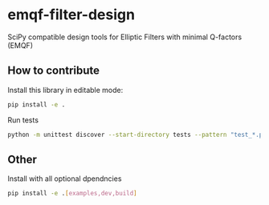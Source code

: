 # emqf-filter-design
SciPy compatible design tools for Elliptic Filters with minimal Q-factors (EMQF)

## How to contribute

Install this library in editable mode:

```sh
pip install -e .
```

Run tests

```sh
python -m unittest discover --start-directory tests --pattern "test_*.py" --verbose
```

## Other

Install with all optional dpendncies
```sh
pip install -e .[examples,dev,build]
```